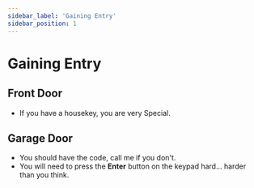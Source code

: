 ```yaml
---
sidebar_label: 'Gaining Entry'
sidebar_position: 1
---
```


# Gaining Entry

## Front Door
- If you have a housekey, you are very Special.

## Garage Door
- You should have the code, call me if you don't.
- You will need to press the **Enter** button on the keypad hard... harder than you think. 